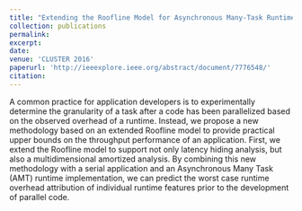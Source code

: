 ```yaml
---
title: "Extending the Roofline Model for Asynchronous Many-Task Runtimes"
collection: publications
permalink:
excerpt:
date:
venue: 'CLUSTER 2016'
paperurl: 'http://ieeexplore.ieee.org/abstract/document/7776548/'
citation:
---
```

A common practice for application developers is to experimentally determine the granularity of a task after a code has been parallelized based on the observed overhead of a runtime. Instead, we propose a new methodology based on an extended Roofline model to provide practical upper bounds on the throughput performance of an application. First, we extend the Roofline model to support not only latency hiding analysis, but also a multidimensional amortized analysis. By combining this new methodology with a serial application and an Asynchronous Many Task (AMT) runtime implementation, we can predict the worst case runtime overhead attribution of individual runtime features prior to the development of parallel code.
